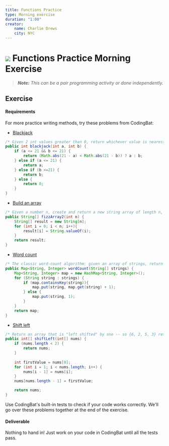 ```yaml
---
title: Functions Practice
type: Morning exercise
duration: "1:00"
creator:
    name: Charlie Drews
    city: NYC
---
```


# ![](https://ga-dash.s3.amazonaws.com/production/assets/logo-9f88ae6c9c3871690e33280fcf557f33.png) Functions Practice Morning Exercise

> ***Note:*** _This can be a pair programming activity or done independently._

## Exercise

#### Requirements

For more practice writing methods, try these problems from CodingBat:

- [Blackjack](http://codingbat.com/prob/p117019)
```java
/* Given 2 int values greater than 0, return whichever value is nearest to 21 without going over. Return 0 if they both go over. */
public int blackjack(int a, int b) {
    if (a <= 21 && b <= 21) {
        return (Math.abs(21 - a) < Math.abs(21 - b)) ? a : b;
    } else if (a <= 21) {
        return a;
    } else if (b <=21) {
        return b;
    } else {
        return 0;
    }
}
```


- [Build an array](http://codingbat.com/prob/p178353)
```java
/* Given a number n, create and return a new string array of length n, containing the strings "0", "1" "2" .. through n-1. N may be 0, in which case just return a length 0 array. Note: String.valueOf(xxx) will make the String form of most types. The syntax to make a new string array is: new String[desired_length] */
public String[] fizzArray2(int n) {
    String[] result = new String[n];
    for (int i = 0; i < n; i++){
        result[i] = String.valueOf(i);
    }
    return result;
}
```


- [Word count](http://codingbat.com/prob/p117630)
```java
/* The classic word-count algorithm: given an array of strings, return a Map<String, Integer> with a key for each different string, with the value the number of times that string appears in the array. */
public Map<String, Integer> wordCount(String[] strings) {
    Map<String, Integer> map = new HashMap<String, Integer>();
    for (String string : strings) {
        if (map.containsKey(string)){
            map.put(string, map.get(string) + 1);
        } else {
            map.put(string, 1);
        }
    }
    return map;
}
```


- [Shift left](http://codingbat.com/prob/p105031)
```java
/* Return an array that is "left shifted" by one -- so {6, 2, 5, 3} returns {2, 5, 3, 6}. You may modify and return the given array, or return a new array. */
public int[] shiftLeft(int[] nums) {
    if (nums.length < 2) {
        return nums;
    }
    
    int firstValue = nums[0];
    for (int i = 1; i < nums.length; i++) {
        nums[i - 1] = nums[i];
    }
    nums[nums.length - 1] = firstValue;

    return nums;
}
```


Use CodingBat's built-in tests to check if your code works correctly.
We'll go over these problems together at the end of the exercise.

#### Deliverable

Nothing to hand in! Just work on your code in CodingBat until all the tests pass.
